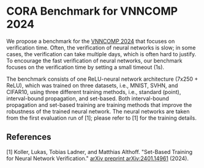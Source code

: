 # CORA Benchmark for VNNCOMP 2024

We propose a benchmark for the [VNNCOMP 2024](https://sites.google.com/view/vnn2024) that focuses on verification time. Often, the verification of neural networks is slow; in some cases, the verification can take multiple days, which is often hard to justify. To encourage the fast verification of neural networks, our benchmark focuses on the verification time by setting a small timeout (1s).

The benchmark consists of one ReLU-neural network architecture (7x250 + ReLU), which was trained on three datasets, i.e., MNIST, SVHN, and CIFAR10, using three different training methods, i.e., standard (point), interval-bound propagation, and set-based. 
Both interval-bound propagation and set-based training are training methods that improve the robustness of the trained neural network.
The neural networks are taken from the first evaluation run of [1]; please refer to [1] for the training details.

## References
[1] Koller, Lukas, Tobias Ladner, and Matthias Althoff. "Set-Based Training for Neural Network Verification." [arXiv preprint arXiv:2401.14961](https://arxiv.org/abs/2401.14961) (2024).
